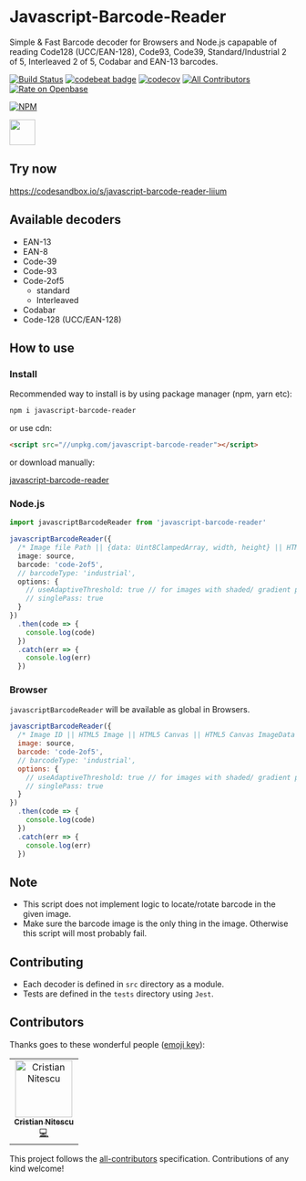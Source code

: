 # Javascript-Barcode-Reader

Simple & Fast Barcode decoder for Browsers and Node.js capapable of reading Code128 (UCC/EAN-128), Code93, Code39, Standard/Industrial 2 of 5, Interleaved 2 of 5, Codabar and EAN-13 barcodes.

[![Build Status](https://travis-ci.org/mubaidr/Javascript-Barcode-Reader.svg?branch=master)](https://travis-ci.org/mubaidr/Javascript-Barcode-Reader)
[![codebeat badge](https://codebeat.co/badges/8f27170b-909e-489f-ae93-459664c47422)](https://codebeat.co/projects/github-com-mubaidr-javascript-barcode-reader-master)
[![codecov](https://codecov.io/gh/mubaidr/Javascript-Barcode-Reader/branch/master/graph/badge.svg)](https://codecov.io/gh/mubaidr/Javascript-Barcode-Reader)
[![All Contributors](https://img.shields.io/badge/all_contributors-1-orange.svg?style=flat-square)](#contributors)
[![Rate on Openbase](https://badges.openbase.com/js/rating/javascript-barcode-reader.svg)](https://openbase.com/js/javascript-barcode-reader?utm_source=embedded&utm_medium=badge&utm_campaign=rate-badge)

[![NPM](https://nodei.co/npm/javascript-barcode-reader.png)](https://nodei.co/npm/javascript-barcode-reader/)

<a href="https://patreon.com/mubaidr">
  <img src="https://c5.patreon.com/external/logo/become_a_patron_button@2x.png" height="45">
</a>

## Try now

https://codesandbox.io/s/javascript-barcode-reader-liium

## Available decoders

- EAN-13
- EAN-8
- Code-39
- Code-93
- Code-2of5
  - standard
  - Interleaved
- Codabar
- Code-128 (UCC/EAN-128)

## How to use

### Install

Recommended way to install is by using package manager (npm, yarn etc):

```bash
npm i javascript-barcode-reader
```

or use cdn:

```html
<script src="//unpkg.com/javascript-barcode-reader"></script>
```

or download manually:

[javascript-barcode-reader](https://unpkg.com/javascript-barcode-reader)

### Node.js

```ts
import javascriptBarcodeReader from 'javascript-barcode-reader'

javascriptBarcodeReader({
  /* Image file Path || {data: Uint8ClampedArray, width, height} || HTML5 Canvas ImageData */
  image: source,
  barcode: 'code-2of5',
  // barcodeType: 'industrial',
  options: {    
    // useAdaptiveThreshold: true // for images with shaded/ gradient portions
    // singlePass: true
  }
})
  .then(code => {
    console.log(code)
  })
  .catch(err => {
    console.log(err)
  })
```

### Browser

`javascriptBarcodeReader` will be available as global in Browsers.

```js
javascriptBarcodeReader({
  /* Image ID || HTML5 Image || HTML5 Canvas || HTML5 Canvas ImageData || Image URL */
  image: source,
  barcode: 'code-2of5',
  // barcodeType: 'industrial',
  options: {
    // useAdaptiveThreshold: true // for images with shaded/ gradient portions
    // singlePass: true
  }
})
  .then(code => {
    console.log(code)
  })
  .catch(err => {
    console.log(err)
  })
```

## Note

- This script does not implement logic to locate/rotate barcode in the given image.
- Make sure the barcode image is the only thing in the image. Otherwise this script will most probably fail.

## Contributing

- Each decoder is defined in `src` directory as a module.
- Tests are defined in the `tests` directory using `Jest`.

## Contributors

Thanks goes to these wonderful people ([emoji key](https://allcontributors.org/docs/en/emoji-key)):

<!-- ALL-CONTRIBUTORS-LIST:START - Do not remove or modify this section -->
<!-- prettier-ignore -->
<table><tr><td align="center"><a href="https://github.com/nitescuc"><img src="https://avatars0.githubusercontent.com/u/1108077?v=4" width="100px;" alt="Cristian Nitescu"/><br /><sub><b>Cristian Nitescu</b></sub></a><br /><a href="https://github.com/mubaidr/Javascript-Barcode-Reader/commits?author=nitescuc" title="Code">💻</a></td></tr></table>

<!-- ALL-CONTRIBUTORS-LIST:END -->

This project follows the [all-contributors](https://github.com/all-contributors/all-contributors) specification. Contributions of any kind welcome!
